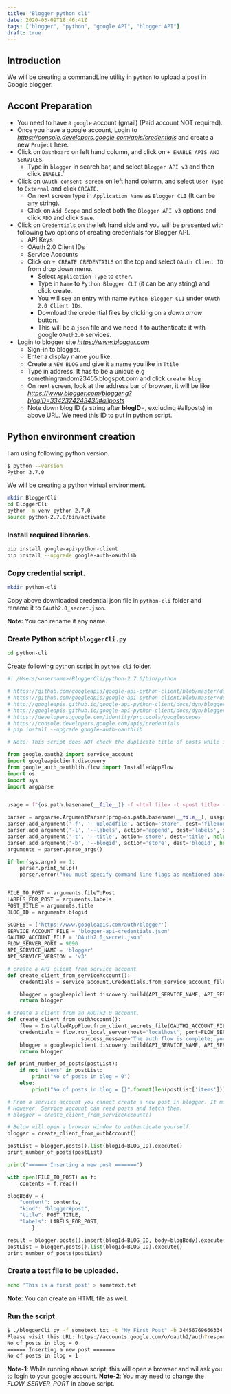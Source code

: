 ```yaml
---
title: "Blogger python cli"
date: 2020-03-09T18:46:41Z
tags: ["blogger", "python", "google API", "blogger API"]
draft: true
---
```

<!--- Below style are also defined in static/css/my.css file.
They are repeatedly defined here so that pandoc can generate
the final HTML with all necessary css styles.
--->
<style>
.hl {color: #f155f1;}
.hlb {color: #f155f1; font-weight: bold;}
.hlbr {color:#e90001; font-weight: bold;}
/* <code> tag does not work in blogger. Use following class with span tag */
.code {color:#f20101; background: #f0f0f0; padding: 0.2em;    
</style>

## Introduction
We will be creating a commandLine utility in `python` to upload a post in Google blogger.

## Accont Preparation
* You need to have a `google` account (gmail) (Paid account NOT required).
* Once you have a google account, Login to *https://console.developers.google.com/apis/credentials* and create a new `Project` here.
* Click on `Dashboard` on left hand column, and click on `+ ENABLE APIS AND SERVICES`.
   * Type in `blogger` in search bar, and select `Blogger API v3` and then click `ENABLE`.`
* Click on `OAuth consent screen` on left hand column, and select `User Type` to `External` and click `CREATE`.
   * On next screen type in `Application Name` as `Blogger CLI` (It can be any string).
   * Click on `Add Scope` and select both the `Blogger API v3` options and click `ADD` and click `Save`.
* Click on `Credentials` on the left hand side and you will be presented with following two options of creating credentials for Blogger API.
   * API Keys
   * OAuth 2.0 Client IDs
   * Service Accounts
   * Click on `+ CREATE CREDENTAILS` on the top and select `OAuth Client ID` from drop down menu.
      * Select `Application Type` to `other`.
      * Type in `Name` to `Python Blogger CLI` (it can be any string) and click create.
      * You will see an entry with name `Python Blogger CLI` under `OAuth 2.0 Client IDs`.
      * Download the credential files by clicking on a *down arrow* button.
      * This will be a `json` file and we need it to authenticate it with google `OAuth2.0` services.
* Login to blogger site *https://www.blogger.com*
   * Sign-in to blogger.
   * Enter a display name you like.
   * Create a `NEW BLOG` and give it a name you like in `Ttile`
   * Type in address. It has to be a unique e.g somethingrandom23455.blogspot.com and click `create blog`
   * On next screen, look at the address bar of browser, it will be like *https://www.blogger.com/blogger.g?blogID=3342324243435#allposts*
   * Note down blog ID (a string after **blogID=**, excluding #allposts) in above URL. We need this ID to put in python script.

## Python environment creation
I am using following python version.

```bash
$ python --version
Python 3.7.0
```

We will be creating a python virtual environment.
```bash
mkdir BloggerCli
cd BloggerCli
python -m venv python-2.7.0
source python-2.7.0/bin/activate
```

### Install required libraries.
```bash
pip install google-api-python-client
pip install --upgrade google-auth-oauthlib
```

### Copy credential script.
```bash
mkdir python-cli
```
Copy above downloaded credential json file in `python-cli` folder and rename it to `OAuth2.0_secret.json`.

**Note:** You can rename it any name.

### Create Python script `bloggerCli.py`

```bash
cd python-cli
```

Create following python script in `python-cli` folder.
```python
#! /Users/<username>/BloggerCli/python-2.7.0/bin/python

# https://github.com/googleapis/google-api-python-client/blob/master/docs/oauth-server.md
# https://github.com/googleapis/google-api-python-client/blob/master/docs/oauth-installed.md
# http://googleapis.github.io/google-api-python-client/docs/dyn/blogger_v3.html
# http://googleapis.github.io/google-api-python-client/docs/dyn/blogger_v3.posts.html
# https://developers.google.com/identity/protocols/googlescopes
# https://console.developers.google.com/apis/credentials
# pip install --upgrade google-auth-oauthlib

# Note: This script does NOT check the duplicate title of posts while inserting the post in Blog.

from google.oauth2 import service_account
import googleapiclient.discovery
from google_auth_oauthlib.flow import InstalledAppFlow
import os
import sys
import argparse


usage = f"{os.path.basename(__file__)} -f <html file> -t <post title> -l <label_string1> -l <label_string2> -l .. -l .."

parser = argparse.ArgumentParser(prog=os.path.basename(__file__), usage=usage, description='Upload a post to Blogger')
parser.add_argument('-f', '--uploadfile', action='store', dest='fileToPost', help='html file to post', required=True)
parser.add_argument('-l', '--labels', action='append', dest='labels', default=[], help='-l <label1> -l <label2>')
parser.add_argument('-t', '--title', action='store', dest='title', help='-t <Post Title string>', required=True)
parser.add_argument('-b', '--blogid', action='store', dest='blogid', help='-b <blogid string>', required=True)
arguments = parser.parse_args()

if len(sys.argv) == 1:
    parser.print_help()
    parser.error("You must specify command line flags as mentioned above.")


FILE_TO_POST = arguments.fileToPost
LABELS_FOR_POST = arguments.labels
POST_TITLE = arguments.title
BLOG_ID = arguments.blogid

SCOPES = ['https://www.googleapis.com/auth/blogger']
SERVICE_ACCOUNT_FILE = 'blogger-api-credentials.json'
OAUTH2_ACCOUNT_FILE = 'OAuth2.0_secret.json'
FLOW_SERVER_PORT = 9090
API_SERVICE_NAME = 'blogger'
API_SERVICE_VERSION = 'v3'

# create a API client from service account
def create_client_from_serviceAccount():
    credentials = service_account.Credentials.from_service_account_file( SERVICE_ACCOUNT_FILE, scopes=SCOPES)

    blogger = googleapiclient.discovery.build(API_SERVICE_NAME, API_SERVICE_VERSION, credentials=credentials)
    return blogger

# create a client from an AOUTH2.0 account.
def create_client_from_outhAccount():
    flow = InstalledAppFlow.from_client_secrets_file(OAUTH2_ACCOUNT_FILE, scopes=SCOPES)
    credentials = flow.run_local_server(host='localhost', port=FLOW_SERVER_PORT, authorization_prompt_message='Please visit this URL: {url}', 
                        success_message='The auth flow is complete; you may close this window.', open_browser=True)
    blogger = googleapiclient.discovery.build(API_SERVICE_NAME, API_SERVICE_VERSION, credentials=credentials)
    return blogger

def print_number_of_posts(postList):
    if not 'items' in postList:
        print("No of posts in blog = 0")
    else:    
        print("No of posts in blog = {}".format(len(postList['items'])))

# From a service account you cannot create a new post in blogger. It might need some special permissions that I am not aware of.
# However, Service account can read posts and fetch them.
# blogger = create_client_from_serviceAccount()

# Below will open a browser window to authenticate yourself.
blogger = create_client_from_outhAccount()

postList = blogger.posts().list(blogId=BLOG_ID).execute()
print_number_of_posts(postList)

print("====== Inserting a new post =======")

with open(FILE_TO_POST) as f:
    contents = f.read()

blogBody = {
    "content": contents,
    "kind": "blogger#post",
    "title": POST_TITLE,
    "labels": LABELS_FOR_POST,
        }

result = blogger.posts().insert(blogId=BLOG_ID, body=blogBody).execute()
postList = blogger.posts().list(blogId=BLOG_ID).execute()
print_number_of_posts(postList)
```

### Create a test file to be uploaded.
```bash
echo 'This is a first post' > sometext.txt
```
**Note**: You can create an HTML file as well.

### Run the script.
```bash
$ ./bloggerCli.py -f sometext.txt -t "My First Post" -b 34456769666334 -l label1 -l label2 -l label3
Please visit this URL: https://accounts.google.com/o/oauth2/auth?response_type=code&client_id=26652434353-e9u77isb2sdsd4343sdsd343434.apps.googleusercontent.com&redirect_uri=http%3A%2F%2Flocalhost%3A9090%2F&scope=https%3A%2F%2Fwww.googleapis.com%2Fauth%2Fblogger&state=BkaXVyiW15sdsdsdADH7sadsH8hS&access_type=offline
No of posts in blog = 0
====== Inserting a new post =======
No of posts in blog = 1
```
**Note-1**: While running above script, this will open a browser and wil ask you to login to your google account.
**Note-2**: You may need to change the *FLOW_SERVER_PORT* in above script.